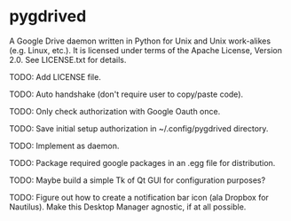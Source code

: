 pygdrived
=========

A Google Drive daemon written in Python for Unix and Unix work-alikes (e.g. Linux, etc.). It is licensed under terms of the Apache License, Version 2.0. See LICENSE.txt for details.

TODO: Add LICENSE file.

TODO: Auto handshake (don't require user to copy/paste code).

TODO: Only check authorization with Google Oauth once.

TODO: Save initial setup authorization in ~/.config/pygdrived directory.

TODO: Implement as daemon.

TODO: Package required google packages in an .egg file for distribution.

TODO: Maybe build a simple Tk of Qt GUI for configuration purposes?

TODO: Figure out how to create a notification bar icon (ala Dropbox for Nautilus). Make this Desktop Manager agnostic, if at all possible.

